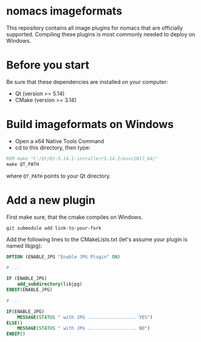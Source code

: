 # nomacs imageformats
This repository contains all image plugins for nomacs that are officially supported.
Compiling these plugins is most commonly needed to deploy on Windows.

# Before you start
Be sure that these dependencies are installed on your computer:

- Qt (version >= 5.14)
- CMake (version >= 3.14)

# Build imageformats on Windows
- Open a x64 Native Tools Command
- cd to this directory, then type:
```cmd
REM make "C:/Qt/Qt-5.14.1-installer/5.14.2/msvc2017_64/"
make QT_PATH
```
where `QT_PATH` points to your Qt directory.


# Add a new plugin
First make sure, that the cmake compiles on Windows.

````
git submodule add link-to-your-fork
````

Add the following lines to the CMakeLists.txt (let's assume your plugin is named libjpg):

````cmake
OPTION (ENABLE_JPG "Enable JPG Plugin" ON)

# ...

IF (ENABLE_JPG)
    add_subdirectory(libjpg)
ENDIF(ENABLE_JPG)

# ...

IF(ENABLE_JPG)
    MESSAGE(STATUS " with JPG .................. YES")
ELSE()
    MESSAGE(STATUS " with JPG .................. NO")
ENDIF()
````




